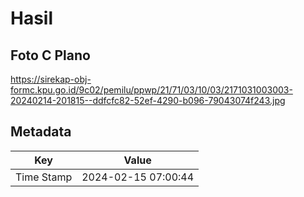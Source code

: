 # Hasil

## Foto C Plano

https://sirekap-obj-formc.kpu.go.id/9c02/pemilu/ppwp/21/71/03/10/03/2171031003003-20240214-201815--ddfcfc82-52ef-4290-b096-79043074f243.jpg


## Metadata

| Key        | Value               |
| ---------- | ------------------- |
| Time Stamp | 2024-02-15 07:00:44 |




